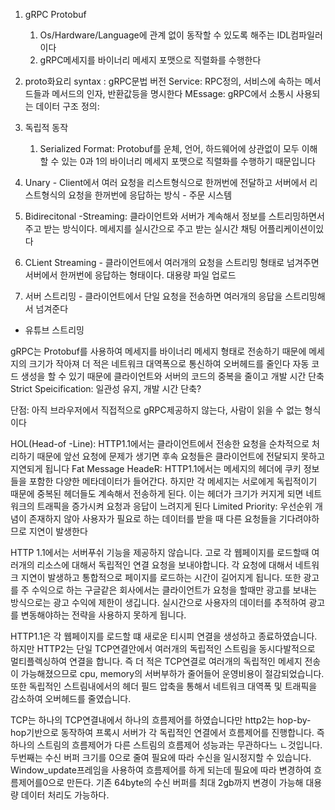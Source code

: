 1. gRPC Protobuf
	1. Os/Hardware/Language에 관계 없이 동작할 수 있도록 해주는 IDL컴파일러이다
	2. gRPC메세지를 바이너리 메세지 포맷으로 직렬화를 수행한다

2. proto화요리
	syntax : gRPC문법 버전
	 Service: RPC정의, 서비스에 속하는 메서드들과 메서드의 인자, 반환값등을 명시한다
	 MEssage: gRPC에서 소통시 사용되는 데이터 구조 정의: 
3. 독립적 동작
	1. Serialized Format: Protobuf를 운체, 언어, 하드웨어에 상관없이 모두 이해할 수 있는 0과 1의 바이너리 메세지 포맷으로 직렬화를 수행하기 때문입니다

4. Unary - Client에서 여러 요청을 리스트형식으로 한꺼번에 전달하고 서버에서 리스트형식의 요청을 한꺼번에 응답하는 방식 - 주문 시스템
5. Bidirecitonal -Streaming: 클라이언트와 서버가 계속해서 정보를 스트리밍하면서 주고 받는 방식이다. 메세지를 실시간으로 주고 받는 실시간 채팅 어플리케이션이있다
6. CLient Streaming - 클라이언트에서 여러개의 요청을 스트리밍 형태로 넘겨주면 서버에서 한꺼번에 응답하는 형태이다. 대용량 파일 업로드
7. 서버 스트리밍 - 클라이언트에서 단일 요청을 전송하면 여러개의 응답을 스트리밍해서 넘겨준다
 - 유튜브 스트리밍

gRPC는 Protobuf를 사용하여 메세지를 바이너리 메세지 형태로 전송하기 때문에 메세지의 크기가 작아져 더 적은 네트워크 대역폭으로 통신하여 오버헤드를 줄인다
자동 코드 생성을 할 수 있기 때문에 클라이언트와 서버의 코드의 중복을 줄이고 개발 시간 단축
Strict Speicification: 일관성 유지, 개발 시간 단축?

단점: 아직 브라우저에서 직접적으로 gRPC제공하지 않는다, 사람이 읽을 수 없는 형식이다

HOL(Head-of -Line): HTTP1.1에서는 클라이언트에서 전송한 요청을 순차적으로 처리하기 때문에 앞선 요청에 문제가 생기면 후속 요청들은 클라이언트에 전달되지 못하고 지연되게 됩니다
Fat Message HeadeR: HTTP1.1에서는 메세지의 헤더에 쿠키 정보들을 포함한 다양한 메타데이터가 들어간다. 하지만 각 메세지는 서로에게 독립적이기 때문에 중복된 헤더들도 계속해서 전송하게 된다. 이는 헤더가 크기가 커지게 되면 네트워크의 트래픽을 증가시켜 요청과 응답이 느려지게 된다
Limited Priority: 우선순위 개념이 존재하지 않아 사용자가 필요로 하는 데이터를 받을 때 다른 요청들을 기다려야하므로 지연이 발생한다

HTTP 1.1에서는 서버푸쉬 기능을 제공하지 않습니다. 고로 각 웹페이지를 로드할때 여러개의 리소스에 대해서 독립적인 연결 요청을 보내야합니다. 각 요청에 대해서 네트워크 지연이 발생하고 통합적으로 페이지를 로드하는 시간이 길어지게 됩니다. 또한 광고를 주 수익으로 하는 구글같은 회사에서는 클라이언트가 요청을 할때만 광고를 보내는 방식으로는 광고 수익에 제한이 생깁니다. 실시간으로 사용자의 데이터를 추적하여 광고를 변동해야하는 전략을 사용하지 못하게 됩니다. 

HTTP1.1은 각 웹페이지를 로드할 떄 새로운 티시피 연결을 생성하고 종료하였습니다. 하지만 HTTP2는 단일 TCP연결안에서 여러개의 독립적인 스트림을 동시다발적으로 멀티플렉싱하여 연결을 합니다. 즉 더 적은 TCP연결로 여러개의 독립적인 메세지 전송이 가능해졌으므로 cpu, memory의 서버부하가 줄어들어 운영비용이 절감되었습니다. 또한 독립적인 스트림내에서의 헤더 필드 압축을 통해서 네트워크 대역폭 및 트래픽을 감소하여 오버헤드를 줄였습니다.

TCP는 하나의 TCP연결내에서 하나의 흐름제어를 하였습니다만 http2는 hop-by-hop기반으로 동작하여 프록시 서버가 각 독립적인 연결에서 흐름제어를 진행합니다. 즉 하나의 스트림의 흐름제어가 다른 스트림의 흐름제어 성능과는 무관하다느 ㄴ것입니다. 두번째는 수신 버퍼 크기를 0으로 줄여 필요에 따라 수신을 일시정지할 수 있습니다. Window_update프레임을 사용하여 흐름제어를 하게 되는데 필요에 따라 변경하여 흐름제어를0으로 만든다. 기존 64byte의 수신 버퍼를 최대 2gb까지 변경이 가능해 대용량 데이터 처리도 가능하다.